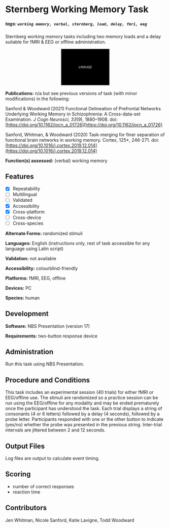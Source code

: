 # Sternberg Working Memory Task

##### tags: `working memory, verbal, sternberg, load, delay, fmri, eeg`

Sternberg working memory tasks including two memory loads and a delay suitable for fMRI & EEG or offline administration.

<p align="center">
<img src = "https://github.com/katielavigne/sternberg-working-memory-task/blob/main/WMscreenshot.bmp" width="30%" height="30%"/>
</p>

**Publications:** n/a but see previous versions of task (with minor modifications) in the following:

Sanford & Woodward (2021) Functional Delineation of Prefrontal Networks Underlying Working Memory in Schizophrenia: A Cross-data-set Examination. *J Cogn Neurosci, 33*(9), 1880–1908. doi: [https://doi.org/10.1162/jocn_a_01726](https://doi.org/10.1162/jocn_a_01726)

Sanford, Whitman, & Woodward (2020) Task-merging for finer separation of functional brain networks in working memory. Cortex, 125*, 246-271. doi: [https://doi.org/10.1016/j.cortex.2019.12.014](https://doi.org/10.1016/j.cortex.2019.12.014)

**Function(s) assessed:** (verbal) working memory

## Features
- [x] Repeatability
- [ ] Multilingual
- [ ] Validated
- [x] Accessibility
- [x] Cross-platform
- [ ] Cross-device
- [ ] Cross-species

**Alternate Forms:** randomized stimuli

**Languages:** English (instructions only, rest of task accessible for any language using Latin script)

**Validation:** not available

**Accessibility:** colourblind-friendly

**Platforms:** fMRI, EEG, offline

**Devices:** PC

**Species:** human

## Development
**Software:** NBS Presentation (version 17)

**Requirements:** two-button response device

## Administration

Run this task using NBS Presentation.

## Procedure and Conditions

This task includes an experimental session (40 trials) for either fMRI or EEG/offline use. The stimuli are randomized so a practice session can be run using the EEG/offline for any modality and may be ended prematurely once the participant has understood the task. Each trial displays a string of consonants (4 or 6 letters) followed by a delay (4 seconds), followed by a probe letter. Participants responded with one or the other button to indicate (yes/no) whether the probe was presented in the previous string. Inter-trial intervals are jittered between 2 and 12 seconds.

## Output Files

Log files are output to calculate event timing.

## Scoring

- number of correct responses
- reaction time

## Contributors

Jen Whitman, Nicole Sanford, Katie Lavigne, Todd Woodward
